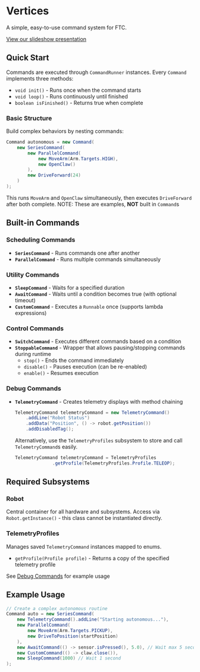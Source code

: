# Vertices

A simple, easy-to-use command system for FTC.

[View our slideshow presentation](https://docs.google.com/presentation/d/1boNWFfqJhmMipA3C38eTGi0WhQw5I1PjR8GlLHR41hk/edit?usp=sharing)

## Quick Start

Commands are executed through `CommandRunner` instances. Every `Command` implements three methods:

- `void init()` - Runs once when the command starts
- `void loop()` - Runs continuously until finished
- `boolean isFinished()` - Returns true when complete

### Basic Structure

Build complex behaviors by nesting commands:

```java
Command autonomous = new Command(
    new SeriesCommand(
        new ParallelCommand(
            new MoveArm(Arm.Targets.HIGH),
            new OpenClaw()
        ),
        new DriveForward(24)
    )
);
```

This runs `MoveArm` and `OpenClaw` simultaneously, then executes `DriveForward` after both complete. NOTE: These are examples, **NOT** built in `Command`s

## Built-in Commands

### Scheduling Commands
- **`SeriesCommand`** - Runs commands one after another
- **`ParallelCommand`** - Runs multiple commands simultaneously

### Utility Commands
- **`SleepCommand`** - Waits for a specified duration
- **`AwaitCommand`** - Waits until a condition becomes true (with optional timeout)
- **`CustomCommand`** - Executes a `Runnable` once (supports lambda expressions)

### Control Commands
- **`SwitchCommand`** - Executes different commands based on a condition
- **`StoppableCommand`** - Wrapper that allows pausing/stopping commands during runtime
  - `stop()` - Ends the command immediately
  - `disable()` - Pauses execution (can be re-enabled)
  - `enable()` - Resumes execution

### Debug Commands
- **`TelemetryCommand`** - Creates telemetry displays with method chaining
  ```java
  TelemetryCommand telemetryCommand = new TelemetryCommand()
      .addLine("Robot Status")
      .addData("Position", () -> robot.getPosition())
      .addDisabledTag();
  ```
  Alternatively, use the `TelemetryProfiles` subsystem to store and call `TelemetryCommand`s easily.
  ```java
  TelemetryCommand telemetryCommand = TelemetryProfiles
                .getProfile(TelemetryProfiles.Profile.TELEOP);
  ```

## Required Subsystems

### Robot
Central container for all hardware and subsystems. Access via `Robot.getInstance()` - this class cannot be instantiated directly.

### TelemetryProfiles
Manages saved `TelemetryCommand` instances mapped to enums.
- `getProfile(Profile profile)` - Returns a copy of the specified telemetry profile

See [Debug Commands](#Debug-Commands) for example usage
## Example Usage

```java
// Create a complex autonomous routine
Command auto = new SeriesCommand(
    new TelemetryCommand().addLine("Starting autonomous..."),
    new ParallelCommand(
        new MoveArm(Arm.Targets.PICKUP),
        new DriveToPosition(startPosition)
    ),
    new AwaitCommand(() -> sensor.isPressed(), 5.0), // Wait max 5 seconds
    new CustomCommand(() -> claw.close()),
    new SleepCommand(1000) // Wait 1 second
);
```
